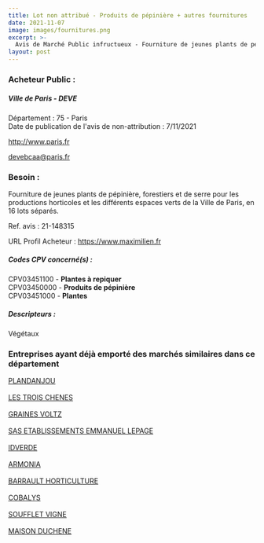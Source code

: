 ```yaml
---
title: Lot non attribué - Produits de pépinière + autres fournitures
date: 2021-11-07
image: images/fournitures.png
excerpt: >-
  Avis de Marché Public infructueux - Fourniture de jeunes plants de pépinière, forestiers et de serre pour les productions horticoles et les différents espaces verts de la Ville de Paris, en 16 lots séparés.
layout: post
---
```


### Acheteur Public :
##### Ville de Paris - DEVE
Département : 75 - Paris<br/>
Date de publication de l'avis de non-attribution : 7/11/2021


http://www.paris.fr

devebcaa@paris.fr


### Besoin :

Fourniture de jeunes plants de pépinière, forestiers et de serre pour les productions horticoles et les différents espaces verts de la Ville de Paris, en 16 lots séparés.

Ref. avis : 21-148315

URL Profil Acheteur : https://www.maximilien.fr

##### Codes CPV concerné(s) :
CPV03451100 - **Plantes à repiquer** <br/>
CPV03450000 - **Produits de pépinière** <br/>
CPV03451000 - **Plantes** <br/>

##### Descripteurs :
Végétaux <br/>

### Entreprises ayant déjà emporté des marchés similaires dans ce département
<a href="/entreprise-545/siren-310679311">PLANDANJOU</a><br/><br/>
<a href="/entreprise-547/siren-331911966">LES TROIS CHENES</a><br/><br/>
<a href="/entreprise-548/siren-333822245">GRAINES VOLTZ</a><br/><br/>
<a href="/entreprise-548/siren-338483902">SAS ETABLISSEMENTS EMMANUEL LEPAGE</a><br/><br/>
<a href="/entreprise-548/siren-339609661">IDVERDE</a><br/><br/>
<a href="/entreprise-550/siren-350941456">ARMONIA</a><br/><br/>
<a href="/entreprise-554/siren-391812104">BARRAULT HORTICULTURE</a><br/><br/>
<a href="/entreprise-562/siren-448982967">COBALYS</a><br/><br/>
<a href="/entreprise-573/siren-623780178">SOUFFLET VIGNE</a><br/><br/>
<a href="/entreprise-580/siren-831326574">MAISON DUCHENE</a><br/><br/>
